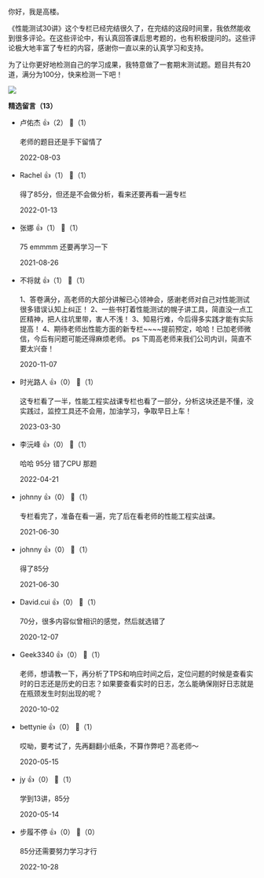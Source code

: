 你好，我是高楼。

《性能测试30讲》这个专栏已经完结很久了，在完结的这段时间里，我依然能收到很多评论。在这些评论中，有认真回答课后思考题的，也有积极提问的。这些评论极大地丰富了专栏的内容，感谢你一直以来的认真学习和支持。

为了让你更好地检测自己的学习成果，我特意做了一套期末测试题。题目共有20道，满分为100分，快来检测一下吧！

[![](https://static001.geekbang.org/resource/image/28/a4/28d1be62669b4f3cc01c36466bf811a4.png?wh=1142%2A201)](http://time.geekbang.org/quiz/intro?act_id=142&exam_id=310)
<div><strong>精选留言（13）</strong></div><ul>
<li><span>卢佑杰</span> 👍（2） 💬（1）<p>老师的题目还是手下留情了</p>2022-08-03</li><br/><li><span>Rachel</span> 👍（1） 💬（1）<p>得了85分，但还是不会做分析，看来还要再看一遍专栏</p>2022-01-13</li><br/><li><span>张娜</span> 👍（1） 💬（1）<p>75 emmmm 还要再学习一下  </p>2021-08-26</li><br/><li><span>不将就</span> 👍（1） 💬（1）<p>1、答卷满分，高老师的大部分讲解已心领神会，感谢老师对自己对性能测试很多错误认知上纠正！
2、一些书打着性能测试的幌子讲工具，简直没一点工匠精神，把人往坑里带，害人不浅！
3、知易行难，今后得多实践才能有实际提高！
4、期待老师出性能方面的新专栏~~~~提前预定，哈哈！已加老师微信，今后有问题可能还得麻烦老师。
ps 下周高老师来我们公司内训，简直不要太兴奋！</p>2020-11-07</li><br/><li><span>时光路人</span> 👍（0） 💬（1）<p>这专栏看了一半，性能工程实战课专栏也看了一部分，分析这块还是不懂，没实践过，监控工具还不会用，加油学习，争取早日上车！</p>2023-03-30</li><br/><li><span>李沅峰</span> 👍（0） 💬（1）<p>哈哈 95分 错了CPU 那题</p>2022-04-21</li><br/><li><span>johnny</span> 👍（0） 💬（1）<p>专栏看完了，准备在看一遍，完了后在看老师的性能工程实战课。</p>2021-06-30</li><br/><li><span>johnny</span> 👍（0） 💬（1）<p>得了85分</p>2021-06-30</li><br/><li><span>David.cui</span> 👍（0） 💬（1）<p>70分，很多内容似曾相识的感觉，然后就选错了</p>2020-12-07</li><br/><li><span>Geek3340</span> 👍（0） 💬（1）<p>老师，想请教一下，再分析了TPS和响应时间之后，定位问题的时候是查看实时的日志还是历史的日志？如果要查看实时的日志，怎么能确保刚好日志就是在瓶颈发生时刻出现的呢？</p>2020-10-02</li><br/><li><span>bettynie</span> 👍（0） 💬（1）<p>哎呦，要考试了，先再翻翻小纸条，不算作弊吧？高老师～</p>2020-05-15</li><br/><li><span>jy</span> 👍（0） 💬（1）<p>学到13讲，85分</p>2020-05-14</li><br/><li><span>步履不停</span> 👍（0） 💬（0）<p>85分还需要努力学习才行</p>2022-10-28</li><br/>
</ul>